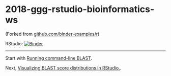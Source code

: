 # 2018-ggg-rstudio-bioinformatics-ws

(Forked from [github.com/binder-examples/r](https://github.com/binder-examples/r))

RStudio: [![Binder](http://mybinder.org/badge.svg)](http://beta.mybinder.org/v2/gh/ngs-docs/2018-ggg-rstudio-bioinformatics-ws/master?urlpath=rstudio)

-----

Start with [Running command-line BLAST](running-command-line-blast.md).

Next, [Visualizing BLAST score distributions in RStudio.](visualizing-blast-scoers-with-RStudio.md).
